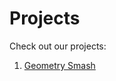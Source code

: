 # Projects

Check out our projects:

1. [Geometry Smash](https://video-game-coding-club.github.io/geometry-smash/)
